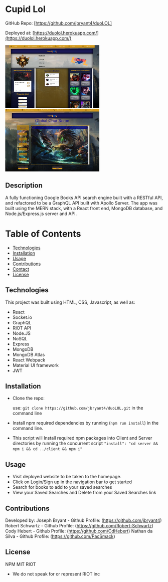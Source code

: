 # Cupid Lol

GitHub Repo: [https://github.com/jbryant4/duoLOL] <br>

Deployed at: [https://duolol.herokuapp.com/](https://duolol.herokuapp.com/) <br>

<img src="preview1.png" alt="previewSearch" width="300" height="200"/> <img src="preview2.png" alt="previewSaved" width="300" height="200"/>

## Description

A fully functioning Google Books API search engine built with a RESTful API, and refactored to be a GraphQL API built with Apollo Server. The app was built using the MERN stack, with a React front end, MongoDB database, and Node.js/Express.js server and API.

# Table of Contents

- [Technologies](#Technologies)
- [Installation](#Installation)
- [Usage](#usage)
- [Contributions](#Contributions)
- [Contact](#Contact)
- [License](#license)

## Technologies

This project was built using HTML, CSS, Javascript, as well as:

- React
- Socket.io
- GraphQL
- RIOT API
- Node.JS
- NoSQL
- Express
- MongoDB
- MongoDB Atlas
- React Webpack
- Material UI framework
- JWT

## Installation

- Clone the repo:

  use: `git clone https://github.com/jbryant4/duoLOL.git` in the command line

- Install npm required dependencies by running (`npm run install`) in the command line.

- This script will Install required npm packages into Client and Server directories by running the concurrent script `"install": "cd server && npm i && cd ../client && npm i"`

## Usage

- Visit deployed website to be taken to the homepage.
- Click on Login/Sign up in the navigation bar to get started
- Search for books to add to your saved searches
- View your Saved Searches and Delete from your Saved Searches link

## Contributions

Developed by:
Joseph Bryant - Github Profile: (https://github.com/jbryant4)
Robert Schwartz - Github Profile: (https://github.com/Robert-Schwartz)
Cody Hebert - Github Profile: (https://github.com/CdHebert)
Nathan da Silva - Github Profile: (https://github.com/PacSmack)

## License

NPM MIT RIOT

- We do not speak for or represent RIOT inc
